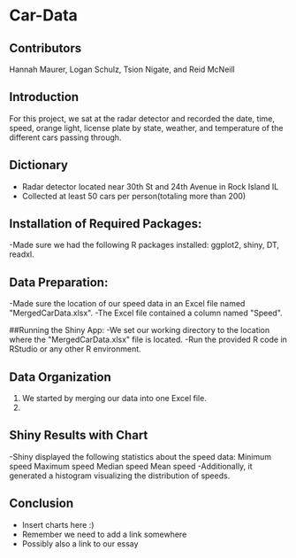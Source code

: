 # Car-Data
## Contributors
Hannah Maurer, Logan Schulz, Tsion Nigate, and Reid McNeill
## Introduction
For this project, we sat at the radar detector and recorded the date, time, speed, orange light, license plate by state, weather, and temperature of the different cars passing through. 

## Dictionary
- Radar detector located near 30th St and 24th Avenue in Rock Island IL
- Collected at least 50 cars per person(totaling more than 200)

## Installation of Required Packages:
-Made sure we had the following R packages installed: ggplot2, shiny, DT, readxl.

## Data Preparation:
-Made sure the location of our speed data in an Excel file named "MergedCarData.xlsx".
-The Excel file contained a column named "Speed".

##Running the Shiny App:
-We set our working directory to the location where the "MergedCarData.xlsx" file is located.
-Run the provided R code in RStudio or any other R environment.

## Data Organization
1. We started by merging our data into one Excel file.
2. 
## Shiny Results with Chart
-Shiny displayed the following statistics about the speed data:
  Minimum speed
  Maximum speed
  Median speed
  Mean speed
-Additionally, it generated a histogram visualizing the distribution of speeds.



## Conclusion 

- Insert charts here :)
- Remember we need to add a link somewhere
- Possibly also a link to our essay
